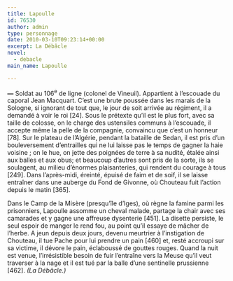 ```yaml
---
title: Lapoulle
id: 76530
author: admin
type: personnage
date: 2010-03-10T09:23:14+00:00
excerpt: La Débâcle
novel:
  - debacle
main_name: Lapoulle

---
```

**—** Soldat au 106<sup>e</sup> de ligne (colonel de Vineuil). Appartient à l&rsquo;escouade du caporal Jean Macquart. C&rsquo;est une brute poussée dans les marais de la Sologne, si ignorant de tout que, le jour de soit arrivée au régiment, il a demandé à voir le roi [24]. Sous le prétexte qu&rsquo;il est le plus fort, avec sa taille de colosse, on le charge des ustensiles communs à l&rsquo;escouade, il accepte même la pelle de la compagnie, convaincu que c&rsquo;est un honneur [78]. Sur le plateau de l&rsquo;Algérie, pendant la bataille de Sedan, il est pris d&rsquo;un bouleversement d&rsquo;entrailles qui ne lui laisse pas le temps de gagner la haie voisine ; on le hue, on jette des poignées de terre à sa nudité, étalée ainsi aux balles et aux obus; et beaucoup d&rsquo;autres sont pris de la sorte, ils se soulagent, au milieu d&rsquo;énormes plaisanteries, qui rendent du courage à tous [249]. Dans l&rsquo;après-midi, éreinté, épuisé de faim et de soif, il se laisse entraîner dans une auberge du Fond de Givonne, où Chouteau fuit l&rsquo;action depuis le matin [365].

Dans le Camp de la Misère (presqu&rsquo;île d&rsquo;Iges), où règne la famine parmi les prisonniers, Lapoulle assomme un cheval malade, partage la chair avec ses camarades et y gagne une affreuse dysenterie [451]. La disette persiste, le seul espoir de manger le rend fou, au point qu&rsquo;il essaye de mâcher de l&rsquo;herbe. A jeun depuis deux jours, devenu meurtrier à l&rsquo;instigation de Chouteau, il tue Pache pour lui prendre un pain [460] et, resté accroupi sur sa victime, il dévore le pain, éclaboussé de gouttes rouges. Quand la nuit est venue, l&rsquo;irrésistible besoin de fuir l&rsquo;entraîne vers la Meuse qu&rsquo;il veut traverser à la nage et il est tué par la balle d&rsquo;une sentinelle prussienne [462]. _(La Débâcle.)_